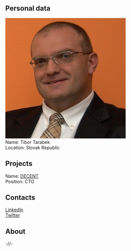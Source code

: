 ## Personal data
![photo](photo/tibor_tarabek.jpg)  
Name: Tibor Tarabek  
Location: Slovak Republic  
## Projects 
Name: [DECENT](../projects/decent.md)  
Position: CTO  
## Contacts
[LinkedIn](https://www.linkedin.com/in/tibor-tarabek-b2050a5/)  
[Twitter](https://twitter.com/tibortarabek)  
## About
-//-
